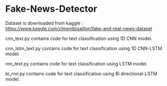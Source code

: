 # Fake-News-Detector

Dataset is downloaded from kaggle : https://www.kaggle.com/clmentbisaillon/fake-and-real-news-dataset

cnn_text.py contains code for text classification using 1D CNN model.

cnn_lstm_text.py contains code for text classification using 1D CNN-LSTM model.

rnn_text.py contains code for text classification using LSTM model.

bi_rnn.py contains code for text classification using Bi directional-LSTM model.
